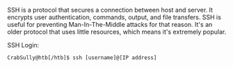 SSH is a protocol that secures a connection between host and server. It encrypts user authentication, commands, output, and file transfers. SSH is useful for preventing Man-In-The-Middle attacks for that reason. It's an older protocol that uses little resources, which means it's extremely popular.

SSH Login:
```shell-session
CrabSully@htb[/htb]$ ssh [username]@[IP address]
```